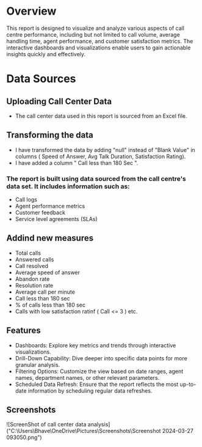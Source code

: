 # Overview
This report is designed to visualize and analyze various aspects of call centre performance, including but not limited to call volume, average handling time, agent performance, and customer satisfaction metrics. The interactive dashboards and visualizations enable users to gain actionable insights quickly and effectively.

# Data Sources

## Uploading Call Center Data
- The call center data used in this report is sourced from an Excel file.
 
## Transforming the data 
- I have transformed the data by adding "null" instead of "Blank Value" in columns ( Speed of Answer, Avg Talk Duration, Satisfaction Rating).
- I have added a column " Call less than 180 Sec ".

### The report is built using data sourced from the call centre's data set. It includes information such as:

- Call logs 
- Agent performance metrics
- Customer feedback
- Service level agreements (SLAs)

## Addind new measures

- Total calls
- Answered calls
- Call resolved
- Average speed of answer
- Abandon rate
- Resolution rate
- Average call per minute
- Call less than 180 sec
- % of calls less than 180 sec
- Calls with low satisfaction ratinf ( Call <= 3 ) etc.

## Features
-  Dashboards: Explore key metrics and trends through interactive visualizations.
- Drill-Down Capability: Dive deeper into specific data points for more granular analysis.
- Filtering Options: Customize the view based on date ranges, agent names, department names, or other relevant parameters.
- Scheduled Data Refresh: Ensure that the report reflects the most up-to-date information by scheduling regular data refreshes.

## Screenshots
![ScreenShot of call center data analysis]("C:\Users\Bhave\OneDrive\Pictures\Screenshots\Screenshot 2024-03-27 093050.png")

